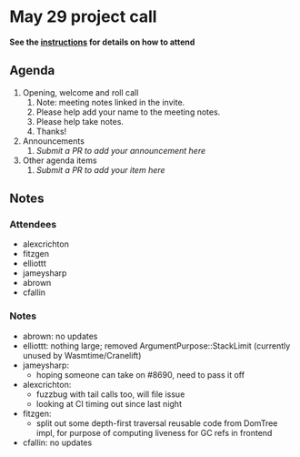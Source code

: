 # May 29 project call

**See the [instructions](../README.md) for details on how to attend**

## Agenda
1. Opening, welcome and roll call
    1. Note: meeting notes linked in the invite.
    1. Please help add your name to the meeting notes.
    1. Please help take notes.
    1. Thanks!
1. Announcements
    1. _Submit a PR to add your announcement here_
1. Other agenda items
    1. _Submit a PR to add your item here_

## Notes

### Attendees

- alexcrichton
- fitzgen
- elliottt
- jameysharp
- abrown
- cfallin

### Notes

- abrown: no updates
- elliottt: nothing large; removed ArgumentPurpose::StackLimit (currently
  unused by Wasmtime/Cranelift)
- jameysharp:
  - hoping someone can take on #8690, need to pass it off
- alexcrichton:
  - fuzzbug with tail calls too, will file issue
  - looking at CI timing out since last night
- fitzgen:
  - split out some depth-first traversal reusable code from DomTree impl, for
    purpose of computing liveness for GC refs in frontend
- cfallin: no updates
